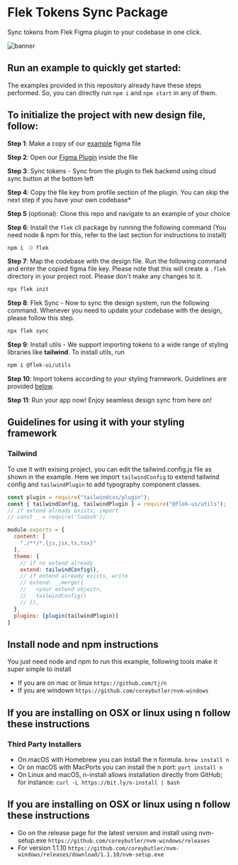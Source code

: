 # Flek Tokens Sync Package

Sync tokens from Flek Figma plugin to your codebase in one click. 

![banner](https://s3-alpha-sig.figma.com/plugins/1214690554806269773/51965/41059075/833e5074-dda6-4da2-952c-e49e767ab005-cover?Expires=1681689600&Signature=Svr33~~xKWh64fMeyYQrPIJwV5n5r6-28PRkT8MZv6vTtQrPYvnLicrkfFe1zXCuB0uxYFZJIopGKVkPbPgKWFBA3Og6G-bbBJw24XVjk7KdWlNoKq5cDR46e8-R4nA0wyY2zDxwfVBqP9m62uzVjaEEhXQclahRXK6X7a8j9vVNH0gmW3o07-WV-Sb7gdmWcPdJbivY2a39UX8YUE3i-G3nljfU2-WX8ecLhAy2NE7~XUZ49h94oshoUvQcoVrLj72gOf6Xm35mwRYDBA8EhQVlW-obp2EmspGIWDN2XNWna3IaTda9N0ly7EhazFKh5n9UVrmGEXv3Ora6Sg2sFA__&Key-Pair-Id=APKAQ4GOSFWCVNEHN3O4)

## Run an example to quickly get started:
The examples provided in this repository already have these steps performed. So, you can directly run `npm i` and `npm start` in any of them.

## To initialize the project with new design file, follow:
**Step 1**: Make a copy of our [example](https://www.figma.com/file/UuIMVaM1tjDURuJZuurA1G/Design-Tokens-Playground-Demo?node-id=0%3A1&t=UeaKUVx05eWmVulN-1) figma file

**Step 2**: Open our [Figma Plugin](https://www.figma.com/community/plugin/1214690554806269773/Flek---Create-%26-Sync-your-Design-Tokens) inside the file

**Step 3**: Sync tokens - Sync from the plugin to flek backend using cloud sync button at the bottom left

**Step 4**: Copy the file key from profile section of the plugin. You can skip the next step if you have your own codebase*

**Step 5** (optional):  Clone this repo and navigate to an example of your choice

**Step 6**: Install the `flek` cli package by running the following command (You need node & npm for this, refer to the last section for instructions to install)


```sh
npm i -D flek
```

**Step 7**: Map the codebase with the design file. Run the following command and enter the copied figma file key. Please note that this will create a `.flek` directory in your project root. Please don't make any changes to it.

```sh
npx flek init
```

**Step 8**: Flek Sync - Now to sync the design system, run the following command. Whenever you need to update your codebase with the design, please follow this step.
```sh
npx flek sync
```

**Step 9**: Install utils - We support importing tokens to a wide range of styling libraries like **tailwind**. To install utils, run
```sh
npm i @flek-ui/utils
```

**Step 10**: Import tokens according to your styling framework. Guidelines are provided [below](#guidelines-for-using-it-with-your-styling-framework).

**Step 11**: Run your app now! Enjoy seamless design sync from here on!

## Guidelines for using it with your styling framework
### Tailwind
To use it with exising project, you can edit the tailwind.config.js file as shown in the example. Here we import `tailwindConfig` to extend tailwind config and `tailwindPlugin` to add typography component classes.

```js
const plugin = require("tailwindcss/plugin");
const { tailwindConfig, tailwindPlugin } = require("@flek-ui/utils");
// if extend already exists, import
// const _ = require('lodash');

module.exports = {
  content: [
    "./**/*.{js,jsx,ts,tsx}"
  ],
  theme: {
    // if no extend already
    extend: tailwindConfig(),
    // if extend already exists, write
    // extend: _.merge({
    //   <your extend object>,
    //   tailwindConfig()
    // }),
  },
  plugins: [plugin(tailwindPlugin)]
}
```



## Install node and npm instructions
You just need node and npm to run this example, following tools make it super simple to install
- If you are on mac or linux
```https://github.com/tj/n```
- If you are windown
```https://github.com/coreybutler/nvm-windows```

## If you are installing on OSX or linux using n follow these instructions
### Third Party Installers
- On macOS with Homebrew you can install the n formula.
`brew install n`
- Or on macOS with MacPorts you can install the n port:
`port install n`
- On Linux and macOS, n-install allows installation directly from GitHub; for instance:
`curl -L https://bit.ly/n-install | bash`

## If you are installing on OSX or linux using n follow these instructions
- Go on the release page for the latest version and install using nvm-setup.exe
`https://github.com/coreybutler/nvm-windows/releases`
- For version 1.1.10
`https://github.com/coreybutler/nvm-windows/releases/download/1.1.10/nvm-setup.exe`
